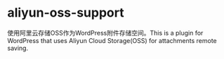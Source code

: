 aliyun-oss-support
==================

使用阿里云存储OSS作为WordPress附件存储空间。This is a plugin for WordPress that uses Aliyun Cloud Storage(OSS) for attachments remote saving.
